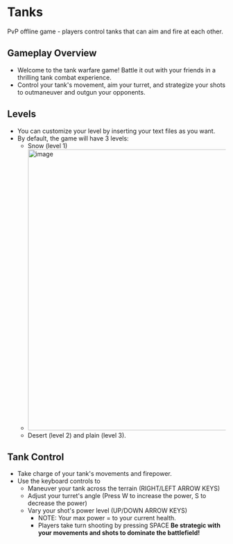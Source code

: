 # Tanks
PvP offline game - players control tanks that can aim and  fire at each other.

## Gameplay Overview
+ Welcome to the tank warfare game! Battle it out with your friends in a thrilling tank combat experience.
+ Control your tank's movement, aim your turret, and strategize your shots to outmaneuver and outgun your opponents.

## Levels
+ You can customize your level by inserting your text files as you want.
+ By default, the game will have 3 levels:
  + Snow (level 1)
  + <img width="646" alt="image" src="https://github.com/NguyenChHieu/Tanks/assets/140675996/169430b6-7e0e-496d-ae50-0e92e08e4e60">
  + Desert (level 2) and plain (level 3).

## Tank Control
+ Take charge of your tank's movements and firepower.
+ Use the keyboard controls to
  + Maneuver your tank across the terrain (RIGHT/LEFT ARROW KEYS)
  + Adjust your turret's angle (Press W to increase the power, S to decrease the power)
  + Vary your shot's power level (UP/DOWN ARROW KEYS)
    + NOTE: Your max power = to your current health.
    + Players take turn shooting by pressing SPACE
**Be strategic with your movements and shots to dominate the battlefield!**
